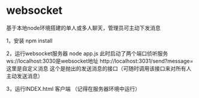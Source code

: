 # websocket
基于本地node环境搭建的单人或多人聊天，管理员可主动下发消息

1，安装 
npm install

2，运行websocket服务器 
node app.js
此时启动了两个端口侦听服务
ws://localhost:3030是websocket地址
http://localhost:3031/send?message=这里是自定义消息   这个是抛出的发送消息的接口（可随时调用该接口来对所有人主动发送消息）

3，运行INDEX.html 客户端
（记得在服务器环境中运行）
